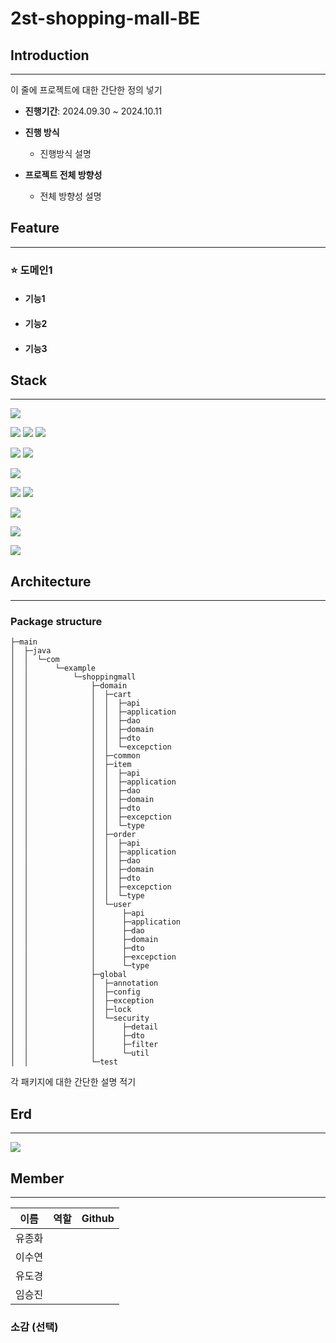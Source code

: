 # 2st-shopping-mall-BE



## Introduction

---

이 줄에 프로젝트에 대한 간단한 정의 넣기
- **진행기간**:  2024.09.30 ~ 2024.10.11
- **진행 방식**
  - 진행방식 설명

- **프로젝트 전체 방향성**
  - 전체 방향성 설명
  

## Feature

---

### ⭐️ 도메인1
- #### 기능1

- #### 기능2

- #### 기능3




## Stack

---

<img src="https://img.shields.io/badge/java-007396?style=for-the-badge&logo=java&logoColor=white">

[//]: # (스프링 관련)
<img src="https://img.shields.io/badge/springboot-6DB33F?style=for-the-badge&logo=springboot&logoColor=white">
<img src="https://img.shields.io/badge/Spring Security-6DB33F?style=for-the-badge&logo=Spring Security&logoColor=white">
<img src="https://img.shields.io/badge/JSON Web Tokens-000000?style=for-the-badge&logo=JSON Web Tokens&logoColor=white">

<img src="https://img.shields.io/badge/Spring data jpa-6DB33F?style=for-the-badge&logo=Spring&logoColor=white">

<img src="https://img.shields.io/badge/gradle-02303A?style=for-the-badge&logo=gradle&logoColor=white">

[//]: # (데이터베이스 관련)
<img src="https://img.shields.io/badge/h2-0A01DF?style=for-the-badge&logo=s&logoColor=white">



[//]: # (깃 관련)
<img src="https://img.shields.io/badge/git-F05032?style=for-the-badge&logo=git&logoColor=white">
<img src="https://img.shields.io/badge/github-181717?style=for-the-badge&logo=github&logoColor=white">

[//]: # (노션)
<img src="https://img.shields.io/badge/Notion-000000?style=for-the-badge&logo=Notion&logoColor=white">

[//]: # (테스트 관련)
<img src="https://img.shields.io/badge/Postman-FF6C37?style=for-the-badge&logo=Postman&logoColor=white">

[//]: # (인텔리제이)
<img src="https://img.shields.io/badge/IntelliJ IDEA-000000?style=for-the-badge&logo=IntelliJ IDEA&logoColor=white">




## Architecture

---

### Package structure


```
├─main
│  ├─java
│  │  └─com
│  │      └─example
│  │          └─shoppingmall
│  │              ├─domain
│  │              │  ├─cart
│  │              │  │  ├─api
│  │              │  │  ├─application
│  │              │  │  ├─dao
│  │              │  │  ├─domain
│  │              │  │  ├─dto
│  │              │  │  └─excepction
│  │              │  ├─common
│  │              │  ├─item
│  │              │  │  ├─api
│  │              │  │  ├─application
│  │              │  │  ├─dao
│  │              │  │  ├─domain
│  │              │  │  ├─dto
│  │              │  │  ├─excepction
│  │              │  │  └─type
│  │              │  ├─order
│  │              │  │  ├─api
│  │              │  │  ├─application
│  │              │  │  ├─dao
│  │              │  │  ├─domain
│  │              │  │  ├─dto
│  │              │  │  ├─excepction
│  │              │  │  └─type
│  │              │  └─user
│  │              │      ├─api
│  │              │      ├─application
│  │              │      ├─dao
│  │              │      ├─domain
│  │              │      ├─dto
│  │              │      ├─excepction
│  │              │      └─type
│  │              ├─global
│  │              │  ├─annotation
│  │              │  ├─config
│  │              │  ├─exception
│  │              │  ├─lock
│  │              │  └─security
│  │              │      ├─detail
│  │              │      ├─dto
│  │              │      ├─filter
│  │              │      └─util
│  │              └─test

```
 각 패키지에 대한 간단한 설명 적기



## Erd

---

![](C:\Users\USER\Documents\GitHub\2st-shopping-mall-BE\2st-shopping-mall-erd.png)


## Member

---


| 이름  | 역할         | Github |
|-----|------------|---|
| 유종화 |  |   |
| 이수연 |   |   |
| 유도경 |  |  |
| 임승진 |    |   |


### 소감 (선택)

